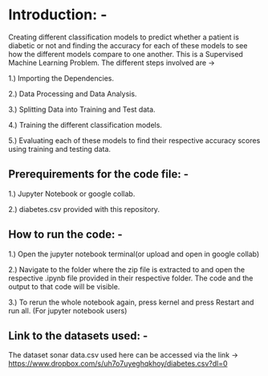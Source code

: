 # Introduction: -

Creating different classification models to predict whether a patient is diabetic or not and finding the accuracy for each of these models to see how the different models compare to one another.
This is a Supervised Machine Learning Problem.
The different steps involved are  -> 

1.) Importing the Dependencies.

2.) Data Processing and Data Analysis.

3.) Splitting Data into Training and Test data.

4.) Training the different classification models.

5.) Evaluating each of these models to find their respective accuracy scores using training and testing data.


## Prerequirements for the code file: -

1.) Jupyter Notebook or google collab.

2.) diabetes.csv provided with this repository.


## How to run the code: -

1.) Open the jupyter notebook terminal(or upload and open in google collab) 

2.) Navigate to the folder where the zip file is extracted to and open the respective .ipynb file provided in their respective folder. The code and the output to that code will be visible.

3.) To rerun the whole notebook again, press kernel and press Restart and run all. (For jupyter notebook users)


## Link to the datasets used: -

The dataset sonar data.csv used here can be accessed via the link -> https://www.dropbox.com/s/uh7o7uyeghqkhoy/diabetes.csv?dl=0
